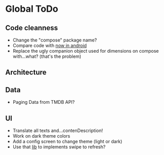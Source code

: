 # Global ToDo

## Code cleanness
* Change the "compose" package name?
* Compare code with [now in android](https://github.com/android/nowinandroid)
* Replace the ugly companion object used for dimensions on compose with...what? (that's the problem)

## Architecture

## Data
* Paging Data from TMDB API?

## UI
* Translate all texts and...contenDescription!
* Work on dark theme colors
* Add a config screen to change theme (light or dark)
* Use that [lib](https://google.github.io/accompanist/swiperefresh/) to implements swipe to refresh? 




 